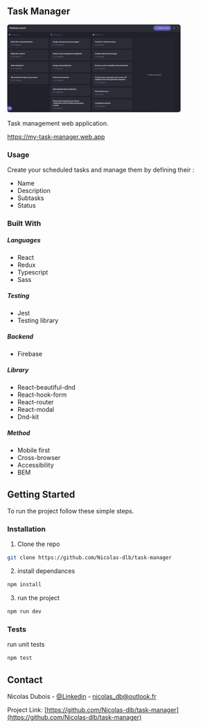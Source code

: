 ## Task Manager

<a href="https://my-task-manager.web.app" markdown="1">
<img src="./src/assets/preview.png" alt=“preview” width="400px" style="border-radius: 5px" >
</a>

Task management web application.

https://my-task-manager.web.app

### Usage

Create your scheduled tasks and manage them by defining their :

- Name
- Description
- Subtasks
- Status

### Built With

##### Languages

- React
- Redux
- Typescript
- Sass

##### Testing

- Jest
- Testing library

##### Backend

- Firebase

##### Library

- React-beautiful-dnd
- React-hook-form
- React-router
- React-modal
- Dnd-kit

##### Method

- Mobile first
- Cross-browser
- Accessibility
- BEM

## Getting Started

To run the project follow these simple steps.

### Installation

1. Clone the repo

```sh
git clone https://github.com/Nicolas-dlb/task-manager
```

2. install dependances

```sh
npm install
```

3. run the project

```sh
npm run dev
```

### Tests

run unit tests

```sh
npm test
```

## Contact

Nicolas Dubois - [@Linkedin](https://www.linkedin.com/in/nicolasdlb) - nicolas_db@outlook.fr

Project Link: [https://github.com/Nicolas-dlb/task-manager](https://github.com/Nicolas-dlb/task-manager)

